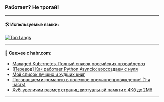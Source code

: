 ### Работает? Не трогай!

---
<!--
#### 🛠️ Technical stack:

![Java](https://img.shields.io/badge/Java-informational?logo=Oracle&style=flat&logoColor=white&color=FF4500)
![Kotlin](https://img.shields.io/badge/Kotlin-informational?logo=Kotlin&style=flat&logoColor=white&color=774D97)
![TS](https://img.shields.io/badge/TypeScript-informational?logo=typeScript&style=flat&logoColor=black&color=017acc)
![Python](https://img.shields.io/badge/Python-informational?logo=Python&style=flat&logoColor=black&color=ffdd54) <br>
![Spring](https://img.shields.io/badge/Spring-informational?logo=Spring&style=flat&logoColor=white&color=6DB33F) 
![SpringBoot](https://img.shields.io/badge/SpringBoot-informational?logo=SpringBoot&style=flat&logoColor=white&color=6DB33F)
![Nest](https://img.shields.io/badge/NestJS-informational?logo=NestJS&style=flat&logoColor=white&color=E0234E) 
![NodeJS](https://img.shields.io/badge/NodeJS-informational?logo=node.js&style=flat&logoColor=white&color=70A760)<br>
![PostgreSQL](https://img.shields.io/badge/PostgreSQL-informational?logo=PostgreSQL&style=flat&logoColor=white&color=DAA520)
![MongoDB](https://img.shields.io/badge/MongoDB-informational?logo=MongoDB&style=flat&logoColor=white&color=870000)
![Apache](https://img.shields.io/badge/Apache-informational?logo=apache&style=flat&logoColor=white&color=f74e28)

___ 
-->

#### 🛠️ Используемые языки:

[![Top Langs](https://github-readme-stats-u2qms2cxw-advtsettinggmailcoms-projects.vercel.app/api/top-langs/?username=zloylis&langs_count=10&hide_title=true&title_color=e6edf3&size_weight=0.5&count_weight=0.5&layout=compact&hide_progress=true&hide_border=true&theme=dracula)](https://github.com/zloylis)

<!---


####  :octocat:&nbsp;&nbsp; Статистика:

![GitHub stats](https://github-readme-stats-u2qms2cxw-advtsettinggmailcoms-projects.vercel.app/api?username=zloylis&show_icons=true&hide_border=true&theme=dracula&title_color=e6edf3&include_all_commits=true&count_private=true&hide_rank=false&hide_title=true&rank_icon=github)
-->
---

#### 💬 Свежее с habr.com:

<!-- BLOG-POST-LIST:START -->
- [Managed Kubernetes. Полный список российских провайдеров](https://habr.com/ru/companies/amvera/articles/830596/?utm_source=habrahabr&utm_medium=rss&utm_campaign=830596)
- [[Перевод] Как работает Python Asyncio: воссоздаем с нуля](https://habr.com/ru/articles/830720/?utm_source=habrahabr&utm_medium=rss&utm_campaign=830720)
- [Мой список лучших и худших книг](https://habr.com/ru/articles/804877/?utm_source=habrahabr&utm_medium=rss&utm_campaign=804877)
- [Превращаем игроманию в полезное времяпрепровождение! &lpar;1-я часть&rpar;](https://habr.com/ru/articles/830686/?utm_source=habrahabr&utm_medium=rss&utm_campaign=830686)
- [Xv6: увеличим размер страниц виртуальной памяти с 4Кб до 2Мб](https://habr.com/ru/articles/830662/?utm_source=habrahabr&utm_medium=rss&utm_campaign=830662)
<!-- BLOG-POST-LIST:END -->

---
